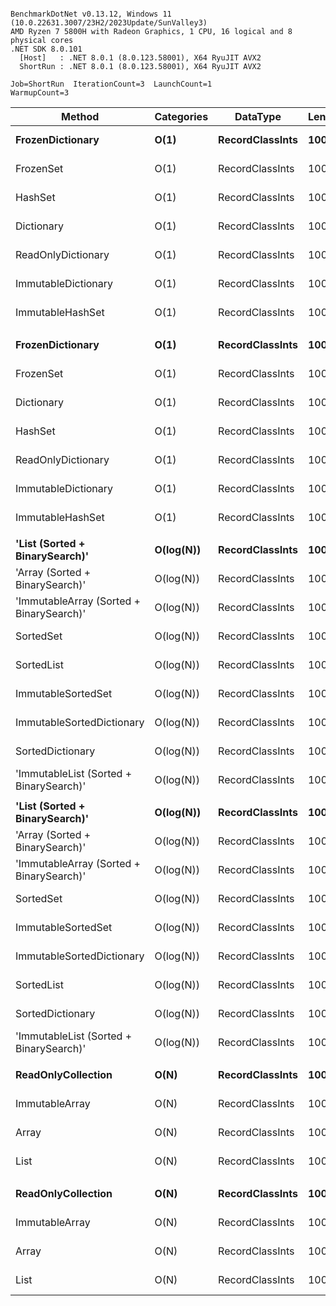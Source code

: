 ```

BenchmarkDotNet v0.13.12, Windows 11 (10.0.22631.3007/23H2/2023Update/SunValley3)
AMD Ryzen 7 5800H with Radeon Graphics, 1 CPU, 16 logical and 8 physical cores
.NET SDK 8.0.101
  [Host]   : .NET 8.0.1 (8.0.123.58001), X64 RyuJIT AVX2
  ShortRun : .NET 8.0.1 (8.0.123.58001), X64 RyuJIT AVX2

Job=ShortRun  IterationCount=3  LaunchCount=1  
WarmupCount=3  

```
| Method                                   | Categories | DataType        | Length | Existed | Mean         | Error       | StdDev     | Allocated |
|----------------------------------------- |----------- |---------------- |------- |-------- |-------------:|------------:|-----------:|----------:|
| **FrozenDictionary**                         | **O(1)**       | **RecordClassInts** | **1000**   | **False**   |     **5.176 ns** |   **0.5170 ns** |  **0.0283 ns** |         **-** |
| FrozenSet                                | O(1)       | RecordClassInts | 1000   | False   |     5.191 ns |   0.7644 ns |  0.0419 ns |         - |
| HashSet                                  | O(1)       | RecordClassInts | 1000   | False   |     7.549 ns |   0.9996 ns |  0.0548 ns |         - |
| Dictionary                               | O(1)       | RecordClassInts | 1000   | False   |     7.726 ns |   0.8976 ns |  0.0492 ns |         - |
| ReadOnlyDictionary                       | O(1)       | RecordClassInts | 1000   | False   |     9.805 ns |   0.7721 ns |  0.0423 ns |         - |
| ImmutableDictionary                      | O(1)       | RecordClassInts | 1000   | False   |    12.270 ns |   1.6867 ns |  0.0925 ns |         - |
| ImmutableHashSet                         | O(1)       | RecordClassInts | 1000   | False   |    24.816 ns |   4.9900 ns |  0.2735 ns |         - |
|                                          |            |                 |        |         |              |             |            |           |
| **FrozenDictionary**                         | **O(1)**       | **RecordClassInts** | **1000**   | **True**    |     **8.955 ns** |   **0.2284 ns** |  **0.0125 ns** |         **-** |
| FrozenSet                                | O(1)       | RecordClassInts | 1000   | True    |     9.076 ns |   0.7857 ns |  0.0431 ns |         - |
| Dictionary                               | O(1)       | RecordClassInts | 1000   | True    |    11.259 ns |   1.7723 ns |  0.0971 ns |         - |
| HashSet                                  | O(1)       | RecordClassInts | 1000   | True    |    11.447 ns |   6.2091 ns |  0.3403 ns |         - |
| ReadOnlyDictionary                       | O(1)       | RecordClassInts | 1000   | True    |    13.506 ns |   4.4403 ns |  0.2434 ns |         - |
| ImmutableDictionary                      | O(1)       | RecordClassInts | 1000   | True    |    18.264 ns |   3.0540 ns |  0.1674 ns |         - |
| ImmutableHashSet                         | O(1)       | RecordClassInts | 1000   | True    |    27.320 ns |   3.6174 ns |  0.1983 ns |         - |
|                                          |            |                 |        |         |              |             |            |           |
| **&#39;List (Sorted + BinarySearch)&#39;**           | **O(log(N))**  | **RecordClassInts** | **1000**   | **False**   |    **36.330 ns** |   **2.3378 ns** |  **0.1281 ns** |         **-** |
| &#39;Array (Sorted + BinarySearch)&#39;          | O(log(N))  | RecordClassInts | 1000   | False   |    38.017 ns |  10.1716 ns |  0.5575 ns |         - |
| &#39;ImmutableArray (Sorted + BinarySearch)&#39; | O(log(N))  | RecordClassInts | 1000   | False   |    40.870 ns |   3.3669 ns |  0.1846 ns |         - |
| SortedSet                                | O(log(N))  | RecordClassInts | 1000   | False   |    42.957 ns |   6.9818 ns |  0.3827 ns |         - |
| SortedList                               | O(log(N))  | RecordClassInts | 1000   | False   |    46.912 ns |  15.9345 ns |  0.8734 ns |         - |
| ImmutableSortedSet                       | O(log(N))  | RecordClassInts | 1000   | False   |    52.308 ns |   5.1407 ns |  0.2818 ns |         - |
| ImmutableSortedDictionary                | O(log(N))  | RecordClassInts | 1000   | False   |    53.115 ns |  14.2291 ns |  0.7799 ns |         - |
| SortedDictionary                         | O(log(N))  | RecordClassInts | 1000   | False   |    62.616 ns |   5.8585 ns |  0.3211 ns |         - |
| &#39;ImmutableList (Sorted + BinarySearch)&#39;  | O(log(N))  | RecordClassInts | 1000   | False   |    77.621 ns |  11.4404 ns |  0.6271 ns |         - |
|                                          |            |                 |        |         |              |             |            |           |
| **&#39;List (Sorted + BinarySearch)&#39;**           | **O(log(N))**  | **RecordClassInts** | **1000**   | **True**    |    **36.491 ns** |   **3.1867 ns** |  **0.1747 ns** |         **-** |
| &#39;Array (Sorted + BinarySearch)&#39;          | O(log(N))  | RecordClassInts | 1000   | True    |    37.091 ns |  14.5551 ns |  0.7978 ns |         - |
| &#39;ImmutableArray (Sorted + BinarySearch)&#39; | O(log(N))  | RecordClassInts | 1000   | True    |    39.000 ns |  10.3604 ns |  0.5679 ns |         - |
| SortedSet                                | O(log(N))  | RecordClassInts | 1000   | True    |    39.288 ns |   5.3111 ns |  0.2911 ns |         - |
| ImmutableSortedSet                       | O(log(N))  | RecordClassInts | 1000   | True    |    42.081 ns |   4.9460 ns |  0.2711 ns |         - |
| ImmutableSortedDictionary                | O(log(N))  | RecordClassInts | 1000   | True    |    42.221 ns |   1.4646 ns |  0.0803 ns |         - |
| SortedList                               | O(log(N))  | RecordClassInts | 1000   | True    |    43.424 ns |   5.0528 ns |  0.2770 ns |         - |
| SortedDictionary                         | O(log(N))  | RecordClassInts | 1000   | True    |    58.743 ns |   7.1891 ns |  0.3941 ns |         - |
| &#39;ImmutableList (Sorted + BinarySearch)&#39;  | O(log(N))  | RecordClassInts | 1000   | True    |    64.700 ns |  10.5228 ns |  0.5768 ns |         - |
|                                          |            |                 |        |         |              |             |            |           |
| **ReadOnlyCollection**                       | **O(N)**       | **RecordClassInts** | **1000**   | **False**   | **1,981.269 ns** | **268.3517 ns** | **14.7093 ns** |         **-** |
| ImmutableArray                           | O(N)       | RecordClassInts | 1000   | False   | 2,708.779 ns | 318.6023 ns | 17.4637 ns |         - |
| Array                                    | O(N)       | RecordClassInts | 1000   | False   | 2,741.353 ns | 478.5484 ns | 26.2309 ns |         - |
| List                                     | O(N)       | RecordClassInts | 1000   | False   | 2,750.610 ns | 869.1200 ns | 47.6394 ns |         - |
|                                          |            |                 |        |         |              |             |            |           |
| **ReadOnlyCollection**                       | **O(N)**       | **RecordClassInts** | **1000**   | **True**    |   **956.827 ns** | **249.2128 ns** | **13.6602 ns** |         **-** |
| ImmutableArray                           | O(N)       | RecordClassInts | 1000   | True    | 1,309.247 ns | 148.0958 ns |  8.1176 ns |         - |
| Array                                    | O(N)       | RecordClassInts | 1000   | True    | 1,314.054 ns |  45.8263 ns |  2.5119 ns |         - |
| List                                     | O(N)       | RecordClassInts | 1000   | True    | 1,315.648 ns | 388.7680 ns | 21.3097 ns |         - |
